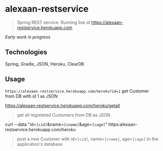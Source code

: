 # alexaan-restservice
 
> Spring REST service. Running live at https://alexaan-restservice.herokuapp.com

*Early work in progress*


## Technologies

Spring, Gradle, JSON, Heroku, ClearDB



## Usage

`https://alexaan-restservice.herokuapp.com/heroku?id=1`
get Customer from DB with id 1 as JSON

https://alexaan-restservice.herokuapp.com/heroku/getall 
>get all registered Customers from DB as JSON

curl --data "id=`[cid]`&name=`[cname]`&age=`[cage]`" https:alexaan-restservice.herokuapp.com/heroku
> post a new Customer with id=`[cid]`, name=`[cname]`, age=`[cage]` to the application's database
